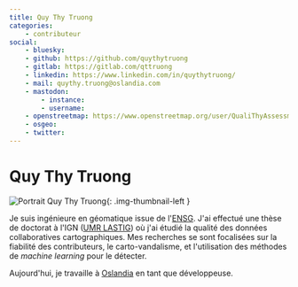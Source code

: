 ```yaml
---
title: Quy Thy Truong
categories:
    - contributeur
social:
    - bluesky:
    - github: https://github.com/quythytruong
    - gitlab: https://gitlab.com/qttruong
    - linkedin: https://www.linkedin.com/in/quythytruong/
    - mail: quythy.truong@oslandia.com
    - mastodon:
        - instance:
        - username:
    - openstreetmap: https://www.openstreetmap.org/user/QualiThyAssessment
    - osgeo:
    - twitter:
---
```


# Quy Thy Truong

<!-- --8<-- [start:author-sign-block] -->

![Portrait Quy Thy Truong](https://cdn.geotribu.fr/img/internal/contributeurs/qthy.webp "Portrait Quy Thy Truong"){: .img-thumbnail-left }

Je suis ingénieure en géomatique issue de l'[ENSG](https://ensg.eu/).
J'ai effectué une thèse de doctorat à l'IGN ([UMR LASTIG](https://www.umr-lastig.fr/)) où j'ai étudié la qualité des données collaboratives cartographiques.
Mes recherches se sont focalisées sur la fiabilité des contributeurs, le carto-vandalisme, et l'utilisation des méthodes de *machine learning* pour le détecter.

Aujourd'hui, je travaille à [Oslandia](https://oslandia.com/) en tant que développeuse.

<!-- --8<-- [end:author-sign-block] -->

